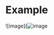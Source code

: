 # Example
![image](![image](https://github.com/NightSky13000/PteroActivity/assets/101979092/ffc67d60-e632-410d-a332-a565146e61af)
